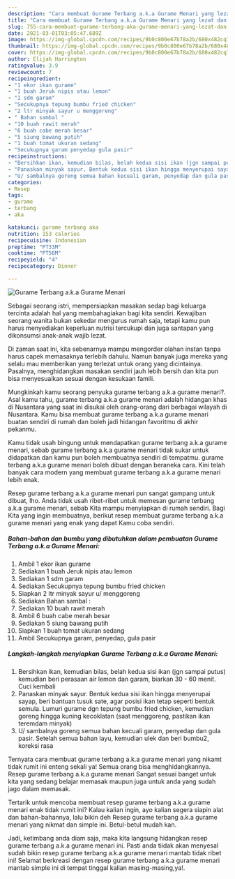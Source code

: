 ```yaml
---
description: "Cara membuat Gurame Terbang a.k.a Gurame Menari yang lezat dan Mudah Dibuat"
title: "Cara membuat Gurame Terbang a.k.a Gurame Menari yang lezat dan Mudah Dibuat"
slug: 755-cara-membuat-gurame-terbang-aka-gurame-menari-yang-lezat-dan-mudah-dibuat
date: 2021-03-01T03:05:47.689Z
image: https://img-global.cpcdn.com/recipes/9b0c800e67b78a2b/680x482cq70/gurame-terbang-aka-gurame-menari-foto-resep-utama.jpg
thumbnail: https://img-global.cpcdn.com/recipes/9b0c800e67b78a2b/680x482cq70/gurame-terbang-aka-gurame-menari-foto-resep-utama.jpg
cover: https://img-global.cpcdn.com/recipes/9b0c800e67b78a2b/680x482cq70/gurame-terbang-aka-gurame-menari-foto-resep-utama.jpg
author: Elijah Harrington
ratingvalue: 3.9
reviewcount: 7
recipeingredient:
- "1 ekor ikan gurame"
- "1 buah Jeruk nipis atau lemon"
- "1 sdm garam"
- "Secukupnya tepung bumbu fried chicken"
- "2 ltr minyak sayur u menggoreng"
- " Bahan sambal "
- "10 buah rawit merah"
- "6 buah cabe merah besar"
- "5 siung bawang putih"
- "1 buah tomat ukuran sedang"
- "Secukupnya garam penyedap gula pasir"
recipeinstructions:
- "Bersihkan ikan, kemudian bilas, belah kedua sisi ikan (jgn sampai putus) kemudian beri perasaan air lemon dan garam, biarkan 30 - 60 menit. Cuci kembali"
- "Panaskan minyak sayur. Bentuk kedua sisi ikan hingga menyerupai sayap, beri bantuan tusuk sate, agar posisi ikan tetap seperti bentuk semula. Lumuri gurame dgn tepung bumbu fried chicken, kemudian goreng hingga kuning kecoklatan (saat menggoreng, pastikan ikan teremdam minyak)"
- "U/ sambalnya goreng semua bahan kecuali garam, penyedap dan gula pasir. Setelah semua bahan layu, kemudian ulek dan beri bumbu2, koreksi rasa"
categories:
- Resep
tags:
- gurame
- terbang
- aka

katakunci: gurame terbang aka 
nutrition: 153 calories
recipecuisine: Indonesian
preptime: "PT33M"
cooktime: "PT56M"
recipeyield: "4"
recipecategory: Dinner

---
```



![Gurame Terbang a.k.a Gurame Menari](https://img-global.cpcdn.com/recipes/9b0c800e67b78a2b/680x482cq70/gurame-terbang-aka-gurame-menari-foto-resep-utama.jpg)

Sebagai seorang istri, mempersiapkan masakan sedap bagi keluarga tercinta adalah hal yang membahagiakan bagi kita sendiri. Kewajiban seorang  wanita bukan sekedar mengurus rumah saja, tetapi kamu pun harus menyediakan keperluan nutrisi tercukupi dan juga santapan yang dikonsumsi anak-anak wajib lezat.

Di zaman  saat ini, kita sebenarnya mampu mengorder olahan instan tanpa harus capek memasaknya terlebih dahulu. Namun banyak juga mereka yang selalu mau memberikan yang terlezat untuk orang yang dicintainya. Pasalnya, menghidangkan masakan sendiri jauh lebih bersih dan kita pun bisa menyesuaikan sesuai dengan kesukaan famili. 



Mungkinkah kamu seorang penyuka gurame terbang a.k.a gurame menari?. Asal kamu tahu, gurame terbang a.k.a gurame menari adalah hidangan khas di Nusantara yang saat ini disukai oleh orang-orang dari berbagai wilayah di Nusantara. Kamu bisa membuat gurame terbang a.k.a gurame menari buatan sendiri di rumah dan boleh jadi hidangan favoritmu di akhir pekanmu.

Kamu tidak usah bingung untuk mendapatkan gurame terbang a.k.a gurame menari, sebab gurame terbang a.k.a gurame menari tidak sukar untuk didapatkan dan kamu pun boleh membuatnya sendiri di tempatmu. gurame terbang a.k.a gurame menari boleh dibuat dengan beraneka cara. Kini telah banyak cara modern yang membuat gurame terbang a.k.a gurame menari lebih enak.

Resep gurame terbang a.k.a gurame menari pun sangat gampang untuk dibuat, lho. Anda tidak usah ribet-ribet untuk memesan gurame terbang a.k.a gurame menari, sebab Kita mampu menyiapkan di rumah sendiri. Bagi Kita yang ingin membuatnya, berikut resep membuat gurame terbang a.k.a gurame menari yang enak yang dapat Kamu coba sendiri.

<!--inarticleads1-->

##### Bahan-bahan dan bumbu yang dibutuhkan dalam pembuatan Gurame Terbang a.k.a Gurame Menari:

1. Ambil 1 ekor ikan gurame
1. Sediakan 1 buah Jeruk nipis atau lemon
1. Sediakan 1 sdm garam
1. Sediakan Secukupnya tepung bumbu fried chicken
1. Siapkan 2 ltr minyak sayur u/ menggoreng
1. Sediakan  Bahan sambal :
1. Sediakan 10 buah rawit merah
1. Ambil 6 buah cabe merah besar
1. Sediakan 5 siung bawang putih
1. Siapkan 1 buah tomat ukuran sedang
1. Ambil Secukupnya garam, penyedap, gula pasir




<!--inarticleads2-->

##### Langkah-langkah menyiapkan Gurame Terbang a.k.a Gurame Menari:

1. Bersihkan ikan, kemudian bilas, belah kedua sisi ikan (jgn sampai putus) kemudian beri perasaan air lemon dan garam, biarkan 30 - 60 menit. Cuci kembali
1. Panaskan minyak sayur. Bentuk kedua sisi ikan hingga menyerupai sayap, beri bantuan tusuk sate, agar posisi ikan tetap seperti bentuk semula. Lumuri gurame dgn tepung bumbu fried chicken, kemudian goreng hingga kuning kecoklatan (saat menggoreng, pastikan ikan teremdam minyak)
1. U/ sambalnya goreng semua bahan kecuali garam, penyedap dan gula pasir. Setelah semua bahan layu, kemudian ulek dan beri bumbu2, koreksi rasa




Ternyata cara membuat gurame terbang a.k.a gurame menari yang nikamt tidak rumit ini enteng sekali ya! Semua orang bisa menghidangkannya. Resep gurame terbang a.k.a gurame menari Sangat sesuai banget untuk kita yang sedang belajar memasak maupun juga untuk anda yang sudah jago dalam memasak.

Tertarik untuk mencoba membuat resep gurame terbang a.k.a gurame menari enak tidak rumit ini? Kalau kalian ingin, ayo kalian segera siapin alat dan bahan-bahannya, lalu bikin deh Resep gurame terbang a.k.a gurame menari yang nikmat dan simple ini. Betul-betul mudah kan. 

Jadi, ketimbang anda diam saja, maka kita langsung hidangkan resep gurame terbang a.k.a gurame menari ini. Pasti anda tiidak akan menyesal sudah bikin resep gurame terbang a.k.a gurame menari mantab tidak ribet ini! Selamat berkreasi dengan resep gurame terbang a.k.a gurame menari mantab simple ini di tempat tinggal kalian masing-masing,ya!.

